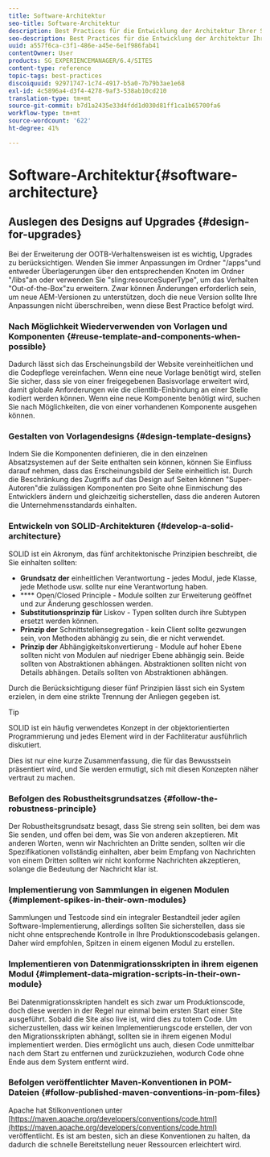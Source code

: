 ```yaml
---
title: Software-Architektur
seo-title: Software-Architektur
description: Best Practices für die Entwicklung der Architektur Ihrer Software
seo-description: Best Practices für die Entwicklung der Architektur Ihrer Software
uuid: a557f6ca-c3f1-486e-a45e-6e1f986fab41
contentOwner: User
products: SG_EXPERIENCEMANAGER/6.4/SITES
content-type: reference
topic-tags: best-practices
discoiquuid: 92971747-1c74-4917-b5a0-7b79b3ae1e68
exl-id: 4c5896a4-d3f4-4278-9af3-538ab10cd210
translation-type: tm+mt
source-git-commit: b7d1a2435e33d4fdd1d030d81ff1ca1b65700fa6
workflow-type: tm+mt
source-wordcount: '622'
ht-degree: 41%

---
```


# Software-Architektur{#software-architecture}

## Auslegen des Designs auf Upgrades {#design-for-upgrades}

Bei der Erweiterung der OOTB-Verhaltensweisen ist es wichtig, Upgrades zu berücksichtigen. Wenden Sie immer Anpassungen im Ordner &quot;/apps&quot;und entweder Überlagerungen über den entsprechenden Knoten im Ordner &quot;/libs&quot;an oder verwenden Sie &quot;sling:resourceSuperType&quot;, um das Verhalten &quot;Out-of-the-Box&quot;zu erweitern. Zwar können Änderungen erforderlich sein, um neue AEM-Versionen zu unterstützen, doch die neue Version sollte Ihre Anpassungen nicht überschreiben, wenn diese Best Practice befolgt wird.

### Nach Möglichkeit Wiederverwenden von Vorlagen und Komponenten {#reuse-template-and-components-when-possible}

Dadurch lässt sich das Erscheinungsbild der Website vereinheitlichen und die Codepflege vereinfachen. Wenn eine neue Vorlage benötigt wird, stellen Sie sicher, dass sie von einer freigegebenen Basisvorlage erweitert wird, damit globale Anforderungen wie die clientlib-Einbindung an einer Stelle kodiert werden können. Wenn eine neue Komponente benötigt wird, suchen Sie nach Möglichkeiten, die von einer vorhandenen Komponente ausgehen können.

### Gestalten von Vorlagendesigns {#design-template-designs}

Indem Sie die Komponenten definieren, die in den einzelnen Absatzsystemen auf der Seite enthalten sein können, können Sie Einfluss darauf nehmen, dass das Erscheinungsbild der Seite einheitlich ist. Durch die Beschränkung des Zugriffs auf das Design auf Seiten können &quot;Super-Autoren&quot;die zulässigen Komponenten pro Seite ohne Einmischung des Entwicklers ändern und gleichzeitig sicherstellen, dass die anderen Autoren die Unternehmensstandards einhalten.

### Entwickeln von SOLID-Architekturen {#develop-a-solid-architecture}

SOLID ist ein Akronym, das fünf architektonische Prinzipien beschreibt, die Sie einhalten sollten:

* **Grundsatz der** einheitlichen Verantwortung - jedes Modul, jede Klasse, jede Methode usw. sollte nur eine Verantwortung haben.
* **** Open/Closed Principle - Module sollten zur Erweiterung geöffnet und zur Änderung geschlossen werden.
* **Substitutionsprinzip für** Liskov - Typen sollten durch ihre Subtypen ersetzt werden können.
* **Prinzip der** Schnittstellensegregation - kein Client sollte gezwungen sein, von Methoden abhängig zu sein, die er nicht verwendet.
* **Prinzip der** Abhängigkeitskonvertierung - Module auf hoher Ebene sollten nicht von Modulen auf niedriger Ebene abhängig sein. Beide sollten von Abstraktionen abhängen. Abstraktionen sollten nicht von Details abhängen. Details sollten von Abstraktionen abhängen.

Durch die Berücksichtigung dieser fünf Prinzipien lässt sich ein System erzielen, in dem eine strikte Trennung der Anliegen gegeben ist.

>[!TIP]
>
>SOLID ist ein häufig verwendetes Konzept in der objektorientierten Programmierung und jedes Element wird in der Fachliteratur ausführlich diskutiert.
>
>Dies ist nur eine kurze Zusammenfassung, die für das Bewusstsein präsentiert wird, und Sie werden ermutigt, sich mit diesen Konzepten näher vertraut zu machen.

### Befolgen des Robustheitsgrundsatzes {#follow-the-robustness-principle}

Der Robustheitsgrundsatz besagt, dass Sie streng sein sollten, bei dem was Sie senden, und offen bei dem, was Sie von anderen akzeptieren. Mit anderen Worten, wenn wir Nachrichten an Dritte senden, sollten wir die Spezifikationen vollständig einhalten, aber beim Empfang von Nachrichten von einem Dritten sollten wir nicht konforme Nachrichten akzeptieren, solange die Bedeutung der Nachricht klar ist.

### Implementierung von Sammlungen in eigenen Modulen {#implement-spikes-in-their-own-modules}

Sammlungen und Testcode sind ein integraler Bestandteil jeder agilen Software-Implementierung, allerdings sollten Sie sicherstellen, dass sie nicht ohne entsprechende Kontrolle in Ihre Produktionscodebasis gelangen. Daher wird empfohlen, Spitzen in einem eigenen Modul zu erstellen.

### Implementieren von Datenmigrationsskripten in ihrem eigenen Modul {#implement-data-migration-scripts-in-their-own-module}

Bei Datenmigrationsskripten handelt es sich zwar um Produktionscode, doch diese werden in der Regel nur einmal beim ersten Start einer Site ausgeführt. Sobald die Site also live ist, wird dies zu totem Code. Um sicherzustellen, dass wir keinen Implementierungscode erstellen, der von den Migrationsskripten abhängt, sollten sie in ihrem eigenen Modul implementiert werden. Dies ermöglicht uns auch, diesen Code unmittelbar nach dem Start zu entfernen und zurückzuziehen, wodurch Code ohne Ende aus dem System entfernt wird.

### Befolgen veröffentlichter Maven-Konventionen in POM-Dateien {#follow-published-maven-conventions-in-pom-files}

Apache hat Stilkonventionen unter [https://maven.apache.org/developers/conventions/code.html](https://maven.apache.org/developers/conventions/code.html) veröffentlicht. Es ist am besten, sich an diese Konventionen zu halten, da dadurch die schnelle Bereitstellung neuer Ressourcen erleichtert wird.
